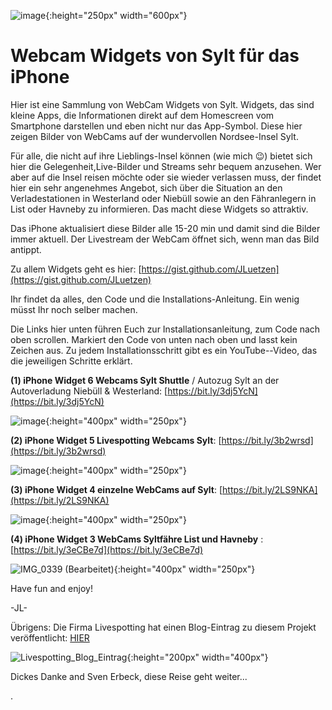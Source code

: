 ![image](images/IMG_0184_corrected_20210403_Banner.jpg "Banner-List-Ellenbogen"){:height="250px" width="600px"}

# Webcam Widgets von Sylt für das iPhone
Hier ist eine Sammlung von WebCam Widgets von Sylt. Widgets, das sind kleine Apps, die Informationen direkt auf dem Homescreen vom Smartphone darstellen und eben nicht nur das App-Symbol. 
Diese hier zeigen Bilder von WebCams auf der wundervollen Nordsee-Insel Sylt.

Für alle, die nicht auf ihre Lieblings-Insel können (wie mich 😉) bietet sich hier die Gelegenheit,Live-Bilder und Streams sehr bequem anzusehen. 
Wer aber auf die Insel reisen möchte oder sie wieder verlassen muss, der findet hier ein sehr angenehmes Angebot, sich über die Situation an den Verladestationen in Westerland oder Niebüll sowie an den Fähranlegern in List oder Havneby zu informieren.
Das macht diese Widgets so attraktiv. 

Das iPhone aktualisiert diese Bilder alle 15-20 min und damit sind die Bilder immer aktuell. 
Der Livestream der WebCam öffnet sich, wenn man das Bild antippt.

Zu allem Widgets geht es hier:
[https://gist.github.com/JLuetzen](https://gist.github.com/JLuetzen)

Ihr findet da alles, den Code und die Installations-Anleitung. Ein wenig müsst Ihr noch selber machen.


Die Links hier unten führen Euch zur Installationsanleitung, zum Code nach oben scrollen. Markiert den Code von unten nach oben und lasst kein Zeichen aus.
Zu jedem Installationsschritt gibt es ein YouTube--Video, das die jeweiligen Schritte erklärt. 

**(1) iPhone Widget 6 Webcams Sylt Shuttle** / Autozug Sylt an der Autoverladung Niebüll & Westerland: [https://bit.ly/3dj5YcN](https://bit.ly/3dj5YcN)

![image](images/Preview_SyltShuttle.png "Sylt-Shuttle"){:height="400px" width="250px"}

**(2) iPhone Widget 5 Livespotting Webcams Sylt**: [https://bit.ly/3b2wrsd](https://bit.ly/3b2wrsd) 

![image](images/Perview_Livespotting.png "LiveSpotting"){:height="400px" width="250px"}

**(3) iPhone Widget 4 einzelne WebCams auf Sylt**: [https://bit.ly/2LS9NKA](https://bit.ly/2LS9NKA) 

![image](images/Preview_Single.png "Single WebCams"){:height="400px" width="250px"}

**(4) iPhone Widget 3 WebCams Syltfähre List und Havneby** : [https://bit.ly/3eCBe7d](https://bit.ly/3eCBe7d)

![IMG_0339 (Bearbeitet)](images/Preview_SyltFaehre.jpg "FRS-Syltfähre"){:height="400px" width="250px"}

Have fun and enjoy!

-JL-


Übrigens: 
Die Firma Livespotting hat einen Blog-Eintrag zu diesem Projekt veröffentlicht: [HIER](https://livespotting.com/blog/ios-widget-fuer-livespotting-webcams-sylt)

![Livespotting_Blog_Eintrag](images/livestreaming-open-source-app-sylt.jpg "livestreaming-open-source-app-sylt"){:height="200px" width="400px"}

Dickes Danke and Sven Erbeck, diese Reise geht weiter...

.
